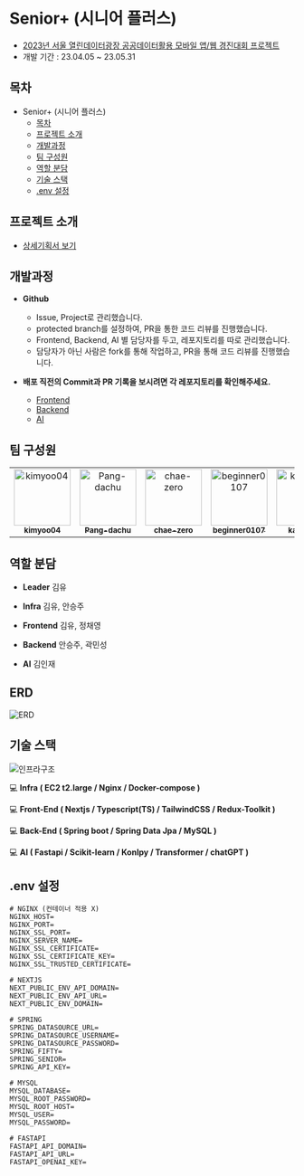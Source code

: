 # Senior+ (시니어 플러스)

- [2023년 서울 열린데이터광장 공공데이터활용 모바일 앱/웹 경진대회 프로젝트](https://mediahub.seoul.go.kr/gongmo/2000334)
- 개발 기간 : 23.04.05 ~ 23.05.31

## 목차

- Senior+ (시니어 플러스)
  - [목차](#목차)
  - [프로젝트 소개](#프로젝트-소개)
  - [개발과정](#개발과정)
  - [팀 구성원](#팀-구성원)
  - [역할 분담](#역할-분담)
  - [기술 스택](#기술-스택)
  - [.env 설정](#env-설정)

## 프로젝트 소개

- [상세기획서 보기](https://github.com/kimyoo04/seoul-competition-all/blob/develop/%EC%8B%9C%EB%8B%88%EC%96%B4%ED%94%8C%EB%9F%AC%EC%8A%A4_Senior%2B_%EC%83%81%EC%84%B8%EA%B8%B0%ED%9A%8D%EC%84%9C.pdf)

## 개발과정

- **Github**

  - Issue, Project로 관리했습니다.
  - protected branch를 설정하여, PR을 통한 코드 리뷰를 진행했습니다.
  - Frontend, Backend, AI 별 담당자를 두고, 레포지토리를 따로 관리했습니다.
  - 담당자가 아닌 사람은 fork를 통해 작업하고, PR을 통해 코드 리뷰를 진행했습니다.

- **배포 직전의 Commit과 PR 기록을 보시려면 각 레포지토리를 확인해주세요.**

  - [Frontend](https://github.com/kimyoo04/seoul-competition-frontend)
  - [Backend](https://github.com/beginner0107/seoul-competition-backend)
  - [AI](https://github.com/Pang-dachu/seoul-competition-ai)

## 팀 구성원

<table>
<tr>
    <td align="center"><a href="https://github.com/kimyoo04"><img src="https://avatars.githubusercontent.com/u/58503130?v=4" width="100px;" alt="kimyoo04"/>         <br /><sub><b>kimyoo04</b><br>
    <td align="center"><a href="https://github.com/Pang-dachu"><img src="https://avatars.githubusercontent.com/u/54354769?v=4" width="100px;" alt="Pang-dachu"/>         <br /><sub><b>Pang-dachu</b><br>
    <td align="center"><a href="https://github.com/chae-zero"><img src="https://avatars.githubusercontent.com/u/115343657?v=4" width="100px;" alt="chae-zero"/>         <br /><sub><b>chae-zero</b><br>
    <td align="center"><a href="https://github.com/beginner0107"><img src="https://avatars.githubusercontent.com/u/81161819?v=4" width="100px;" alt="beginner0107"/>         <br /><sub><b>beginner0107</b><br>
    <td align="center"><a href="https://github.com/kawkmin"><img src="https://avatars.githubusercontent.com/u/86940335?v=4" width="100px;" alt="kawkmin"/>         <br /><sub><b>kawkmin</b><br>
</tr>
</table>

## 역할 분담

- **Leader**
  김유

- **Infra**
  김유, 안승주

- **Frontend**
  김유, 정채영

- **Backend**
  안승주, 곽민성

- **AI**
  김인재

## ERD

![ERD](https://github.com/kimyoo04/seoul-competition-all/assets/58503130/d91adf9b-49e4-4cf8-951e-819abe553844)

## 기술 스택

![인프라구조](https://github.com/kimyoo04/seoul-competition-all/assets/58503130/cfa63cf8-2a32-4ef7-8b7b-10ddd3a25623)

:computer: **Infra ( EC2 t2.large / Nginx / Docker-compose )**

:computer: **Front-End ( Nextjs / Typescript(TS) / TailwindCSS / Redux-Toolkit )**

:computer: **Back-End ( Spring boot / Spring Data Jpa / MySQL )**

:computer: **AI ( Fastapi / Scikit-learn / Konlpy / Transformer / chatGPT )**

## .env 설정

```
# NGINX (컨테이너 적용 X)
NGINX_HOST=
NGINX_PORT=
NGINX_SSL_PORT=
NGINX_SERVER_NAME=
NGINX_SSL_CERTIFICATE=
NGINX_SSL_CERTIFICATE_KEY=
NGINX_SSL_TRUSTED_CERTIFICATE=

# NEXTJS
NEXT_PUBLIC_ENV_API_DOMAIN=
NEXT_PUBLIC_ENV_API_URL=
NEXT_PUBLIC_ENV_DOMAIN=

# SPRING
SPRING_DATASOURCE_URL=
SPRING_DATASOURCE_USERNAME=
SPRING_DATASOURCE_PASSWORD=
SPRING_FIFTY=
SPRING_SENIOR=
SPRING_API_KEY=

# MYSQL
MYSQL_DATABASE=
MYSQL_ROOT_PASSWORD=
MYSQL_ROOT_HOST=
MYSQL_USER=
MYSQL_PASSWORD=

# FASTAPI
FASTAPI_API_DOMAIN=
FASTAPI_API_URL=
FASTAPI_OPENAI_KEY=
```
